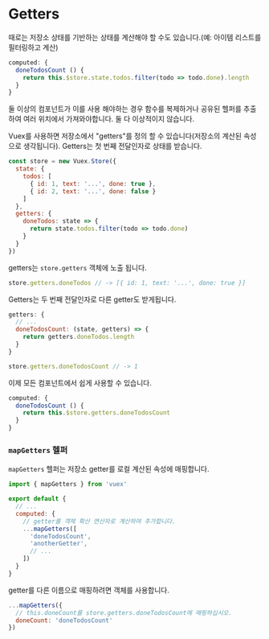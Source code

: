 # Getters

때로는 저장소 상태를 기반하는 상태를 계산해야 할 수도 있습니다.(예: 아이템 리스트를 필터링하고 계산)

``` js
computed: {
  doneTodosCount () {
    return this.$store.state.todos.filter(todo => todo.done).length
  }
}
```

둘 이상의 컴포넌트가 이를 사용 해야하는 경우 함수를 복제하거나 공유된 헬퍼를 추출하여 여러 위치에서 가져와야합니다. 둘 다 이상적이지 않습니다.

Vuex를 사용하면 저장소에서 "getters"를 정의 할 수 있습니다(저장소의 계산된 속성으로 생각됩니다). Getters는 첫 번째 전달인자로 상태를 받습니다.

``` js
const store = new Vuex.Store({
  state: {
    todos: [
      { id: 1, text: '...', done: true },
      { id: 2, text: '...', done: false }
    ]
  },
  getters: {
    doneTodos: state => {
      return state.todos.filter(todo => todo.done)
    }
  }
})
```

getters는 `store.getters` 객체에 노출 됩니다.

``` js
store.getters.doneTodos // -> [{ id: 1, text: '...', done: true }]
```

Getters는 두 번째 전달인자로 다른 getter도 받게됩니다.

``` js
getters: {
  // ...
  doneTodosCount: (state, getters) => {
    return getters.doneTodos.length
  }
}
```

``` js
store.getters.doneTodosCount // -> 1
```

이제 모든 컴포넌트에서 쉽게 사용할 수 있습니다.

``` js
computed: {
  doneTodosCount () {
    return this.$store.getters.doneTodosCount
  }
}
```

### `mapGetters` 헬퍼

`mapGetters` 헬퍼는 저장소 getter를 로컬 계산된 속성에 매핑합니다.

``` js
import { mapGetters } from 'vuex'

export default {
  // ...
  computed: {
    // getter를 객체 확산 연산자로 계산하여 추가합니다.
    ...mapGetters([
      'doneTodosCount',
      'anotherGetter',
      // ...
    ])
  }
}
```

getter를 다른 이름으로 매핑하려면 객체를 사용합니다.

``` js
...mapGetters({
  // this.doneCount를 store.getters.doneTodosCount에 매핑하십시오.
  doneCount: 'doneTodosCount'
})
```
